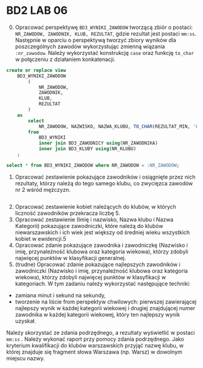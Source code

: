 # BD2 LAB 06

0. Opracować perspektywę `BD3_WYNIKI_ZAWODOW` tworzącą zbiór o postaci: `NR_ZAWODOW, ZAWODNIK, KLUB, REZULTAT`, gdzie rezultat jest postaci `mm:ss`. Następnie w oparciu o perspektywą tworzyć zbiory wyników dla poszczególnych zawodów wykorzystując zmienną wiązania `:nr_zawodow`. Należy wykorzystać konstrukcję `case` oraz funkcję `to_char` w połączeniu z działaniem konkatenacji.

```sql
create or replace view
    BD3_WYNIKI_ZAWODOW
        (
            NR_ZAWODOW,
            ZAWODNIK,
            KLUB,
            REZULTAT
        )
    as
        select
            NR_ZAWODOW, NAZWISKO, NAZWA_KLUBU, TO_CHAR(REZULTAT_MIN, 'FM00') || ':' || TO_CHAR(REZULTAT_SEK, 'FM00')
        from
            BD3_WYNIKI
            inner join BD3_ZAWODNICY using(NR_ZAWODNIKA)
            inner join BD3_KLUBY using(NR_KLUBU)
    ;

select * from BD3_WYNIKI_ZAWODOW where NR_ZAWODOW = :NR_ZAWODOW;
```

1. Opracować zestawienie pokazujące zawodników i osiągnięte przez nich rezultaty, którzy należą do tego samego klubu, co zwycięzca zawodów nr 2 wśród mężczyzn.

```sql

```

2. Opracować zestawienie kobiet należących do klubów, w których liczność zawodników
przekracza liczbę 5.
3. Opracować zestawienie (Imię i nazwisko, Nazwa klubu i Nazwa Kategorii) pokazujące
zawodniczki, które należą do klubów niewarszawskich i ich wiek jest większy od średniej wieku wszystkich kobiet w ewidencji.5
4. Opracować zdanie pokazujące zawodnika i zawodniczkę (Nazwisko i imię, przynależność
klubowa oraz kategoria wiekowa), którzy zdobyli najwięcej punktów w klasyfikacji generalnej.
5. (trudne) Opracować zdanie pokazujące najlepszych zawodników i zawodniczki (Nazwisko i
imię, przynależność klubowa oraz kategoria wiekowa), którzy zdobyli najwięcej punktów
w klasyfikacji w kategoriach.
W tym zadaniu należy wykorzystać następujące techniki:
* zamiana minut i sekund na sekundy, 
* tworzenie na liście from perspektyw chwilowych: pierwszej zawierającej najlepszy wynik w każdej kategorii wiekowej i drugiej znajdującej numer zawodnika w każdej kategorii wiekowej, który ten najlepszy wynik uzyskał.
  
Należy skorzystać ze zdania podrzędnego, a rezultaty wyświetlić w postaci `mm:ss` .
Należy wykonać raport przy pomocy zdania podrzędnego. Jako kryterium kwalifikacji do klubów warszawskich przyjąć nazwę klubu, w której znajduje się fragment słowa Warszawa (np. Warsz) w dowolnym miejscu nazwy.
